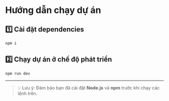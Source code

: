 # Hướng dẫn chạy dự án

## 1️⃣ Cài đặt dependencies

```bash
npm i
```

## 2️⃣ Chạy dự án ở chế độ phát triển

```bash
npm run dev
```

---

> 💡 Lưu ý: Đảm bảo bạn đã cài đặt **Node.js** và **npm** trước khi chạy các lệnh trên.
